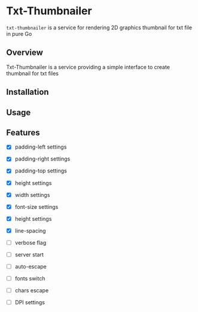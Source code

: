 # Txt-Thumbnailer

```txt-thumbnailer``` is a service for rendering 2D graphics thumbnail for txt file in pure Go

## Overview

Txt-Thumbnailer is a service providing a simple interface to create thumbnail for txt files

## Installation

## Usage

## Features

- [x] padding-left settings
- [x] padding-right settings
- [x] padding-top settings
- [x] height settings
- [x] width settings
- [x] font-size settings
- [x] height settings
- [x] line-spacing

- [ ] verbose flag
- [ ] server start
- [ ] auto-escape
- [ ] fonts switch
- [ ] chars escape
- [ ] DPI settings